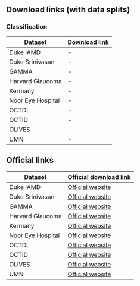 



## Download links (with data splits)

### Classification

| Dataset | Download link |
| --- | --- |
| Duke iAMD | - |
| Duke Srinivasan | - |
| GAMMA | - |
| Harvard Glaucoma | - |
| Kermany | - |
| Noor Eye Hospital | - |
| OCTDL | - |
| OCTID | - |
| OLIVES | - |
| UMN | - |



## Official links

| Dataset | Official download link |
| --- | --- |
| Duke iAMD | [Official website](https://people.duke.edu/~sf59/RPEDC_Ophth_2013_dataset.htm) |
| Duke Srinivasan | [Official website](https://people.duke.edu/~sf59/Srinivasan_BOE_2014_dataset.htm) |
| GAMMA | [Official website](https://gamma.grand-challenge.org/) |
| Harvard Glaucoma | [Official website](https://github.com/Harvard-Ophthalmology-AI-Lab/Harvard-GDP=) |
| Kermany | [Official website](https://data.mendeley.com/datasets/rscbjbr9sj/2) |
| Noor Eye Hospital | [Official website](https://hrabbani.site123.me/available-datasets/dataset-for-oct-classification-50-normal-48-amd-50-dme) |
| OCTDL | [Official website](https://data.mendeley.com/datasets/sncdhf53xc/4) |
| OCTID | [Official website](https://borealisdata.ca/dataverse/OCTID) |
| OLIVES | [Official website](https://zenodo.org/records/7105232) |
| UMN | [Official website](https://people.ece.umn.edu/users/parhi/.DATA/) |
